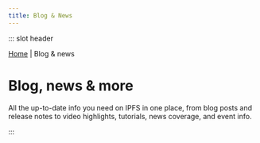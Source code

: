 ```yaml
---
title: Blog & News
---
```


::: slot header
<div class="f6 charcoal-muted"><a href="/#">Home</a> | Blog & news</div>

# Blog, news & more

<p class="mt3 lh-title f3 fw4">All the up-to-date info you need on IPFS in one place, from blog posts and release notes to video highlights, tutorials, news coverage, and event info.</p>
:::

<Masonry/>
